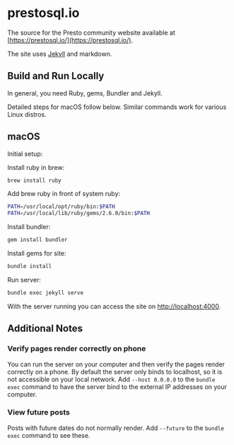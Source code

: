 # prestosql.io

The source for the Presto community website available at
[https://prestosql.io/](https://prestosql.io/).

The site uses [Jekyll](https://jekyllrb.com/) and markdown.

## Build and Run Locally

In general, you need Ruby, gems, Bundler and Jekyll.

Detailed steps for macOS follow below. Similar commands work for various Linux
distros.

## macOS

Initial setup:

Install ruby in brew:

```bash
brew install ruby
```

Add brew ruby in front of system ruby:

```bash
PATH=/usr/local/opt/ruby/bin:$PATH
PATH=/usr/local/lib/ruby/gems/2.6.0/bin:$PATH
```

Install bundler:

```bash
gem install bundler
```

Install gems for site:

```bash
bundle install
```

Run server:

```bash
bundle exec jekyll serve
```

With the server running you can access the site on
[http://localhost:4000](http://localhost:4000).

## Additional Notes

### Verify pages render correctly on phone

You can run the server on your computer and then verify the pages render
correctly on a phone.  By default the server only binds to localhost, so it is
not accessible on your local network.  Add `--host 0.0.0.0` to the `bundle exec`
command to have the server bind to the external IP addresses on your computer.

### View future posts

Posts with future dates do not normally render.  Add `--future` to the `bundle
exec` command to see these.
